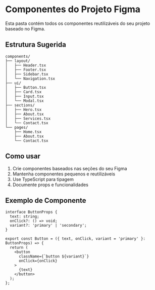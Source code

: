 # Componentes do Projeto Figma

Esta pasta contém todos os componentes reutilizáveis do seu projeto baseado no Figma.

## Estrutura Sugerida

```
components/
├── layout/
│   ├── Header.tsx
│   ├── Footer.tsx
│   ├── Sidebar.tsx
│   └── Navigation.tsx
├── ui/
│   ├── Button.tsx
│   ├── Card.tsx
│   ├── Input.tsx
│   └── Modal.tsx
├── sections/
│   ├── Hero.tsx
│   ├── About.tsx
│   ├── Services.tsx
│   └── Contact.tsx
└── pages/
    ├── Home.tsx
    ├── About.tsx
    └── Contact.tsx
```

## Como usar

1. Crie componentes baseados nas seções do seu Figma
2. Mantenha componentes pequenos e reutilizáveis
3. Use TypeScript para tipagem
4. Documente props e funcionalidades

## Exemplo de Componente

```tsx
interface ButtonProps {
  text: string;
  onClick?: () => void;
  variant?: 'primary' | 'secondary';
}

export const Button = ({ text, onClick, variant = 'primary' }: ButtonProps) => {
  return (
    <button 
      className={`button ${variant}`}
      onClick={onClick}
    >
      {text}
    </button>
  );
};
``` 